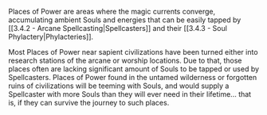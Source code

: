 Places of Power are areas where the magic currents converge, accumulating ambient Souls and energies that can be easily tapped by [[3.4.2 - Arcane Spellcasting|Spellcasters]] and their [[3.4.3 - Soul Phylactery|Phylacteries]].

Most Places of Power near sapient civilizations have been turned either into research stations of the arcane or worship locations. Due to that, those places often are lacking significant amount of Souls to be tapped or used by Spellcasters. Places of Power found in the untamed wilderness or forgotten ruins of civilizations will be teeming with Souls, and would supply a Spellcaster with more Souls than they will ever need in their lifetime... that is, if they can survive the journey to such places.